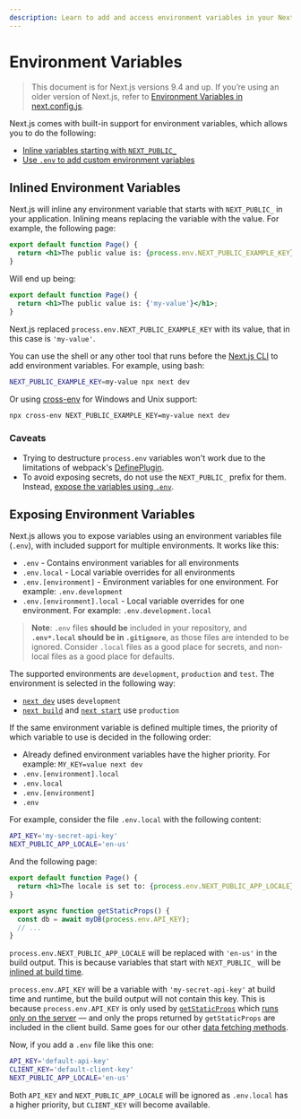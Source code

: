 ```yaml
---
description: Learn to add and access environment variables in your Next.js application.
---
```


# Environment Variables

> This document is for Next.js versions 9.4 and up. If you’re using an older version of Next.js, refer to [Environment Variables in next.config.js](/docs/api-reference/next.config.js/environment-variables.md).

Next.js comes with built-in support for environment variables, which allows you to do the following:

- [Inline variables starting with `NEXT_PUBLIC_`](#inlined-environment-variables)
- [Use `.env` to add custom environment variables](#exposing-environment-variables)

## Inlined Environment Variables

Next.js will inline any environment variable that starts with `NEXT_PUBLIC_` in your application. Inlining means replacing the variable with the value. For example, the following page:

```jsx
export default function Page() {
  return <h1>The public value is: {process.env.NEXT_PUBLIC_EXAMPLE_KEY}</h1>;
}
```

Will end up being:

```jsx
export default function Page() {
  return <h1>The public value is: {'my-value'}</h1>;
}
```

Next.js replaced `process.env.NEXT_PUBLIC_EXAMPLE_KEY` with its value, that in this case is `'my-value'`.

You can use the shell or any other tool that runs before the [Next.js CLI](/api-reference/cli) to add environment variables. For example, using bash:

```bash
NEXT_PUBLIC_EXAMPLE_KEY=my-value npx next dev
```

Or using [cross-env](https://github.com/kentcdodds/cross-env) for Windows and Unix support:

```bash
npx cross-env NEXT_PUBLIC_EXAMPLE_KEY=my-value next dev
```

### Caveats

- Trying to destructure `process.env` variables won't work due to the limitations of webpack's [DefinePlugin](https://webpack.js.org/plugins/define-plugin/).
- To avoid exposing secrets, do not use the `NEXT_PUBLIC_` prefix for them. Instead, [expose the variables using `.env`](#exposing-environment-variables).

## Exposing Environment Variables

Next.js allows you to expose variables using an environment variables file (`.env`), with included support for multiple environments. It works like this:

- `.env` - Contains environment variables for all environments
- `.env.local` - Local variable overrides for all environments
- `.env.[environment]` - Environment variables for one environment. For example: `.env.development`
- `.env.[environment].local` - Local variable overrides for one environment. For example: `.env.development.local`

> **Note**: `.env` files **should be** included in your repository, and **`.env*.local` should be in `.gitignore`**, as those files are intended to be ignored. Consider `.local` files as a good place for secrets, and non-local files as a good place for defaults.

The supported environments are `development`, `production` and `test`. The environment is selected in the following way:

- [`next dev`](/docs/api-reference/cli#development) uses `development`
- [`next build`](/docs/api-reference/cli#build) and [`next start`](/docs/api-reference/cli#production) use `production`

If the same environment variable is defined multiple times, the priority of which variable to use is decided in the following order:

- Already defined environment variables have the higher priority. For example: `MY_KEY=value next dev`
- `.env.[environment].local`
- `.env.local`
- `.env.[environment]`
- `.env`

For example, consider the file `.env.local` with the following content:

```bash
API_KEY='my-secret-api-key'
NEXT_PUBLIC_APP_LOCALE='en-us'
```

And the following page:

```jsx
export default function Page() {
  return <h1>The locale is set to: {process.env.NEXT_PUBLIC_APP_LOCALE}</h1>;
}

export async function getStaticProps() {
  const db = await myDB(process.env.API_KEY);
  // ...
}
```

`process.env.NEXT_PUBLIC_APP_LOCALE` will be replaced with `'en-us'` in the build output. This is because variables that start with `NEXT_PUBLIC_` will be [inlined at build time](#inlined-environment-variables).

`process.env.API_KEY` will be a variable with `'my-secret-api-key'` at build time and runtime, but the build output will not contain this key. This is because `process.env.API_KEY` is only used by [`getStaticProps`](/docs/basic-features/data-fetching.md#getstaticprops-static-generation) which [runs only on the server](/docs/basic-features/data-fetching.md#write-server-side-code-directly) — and only the props returned by `getStaticProps` are included in the client build. Same goes for our other [data fetching methods](/docs/basic-features/data-fetching.md).

Now, if you add a `.env` file like this one:

```bash
API_KEY='default-api-key'
CLIENT_KEY='default-client-key'
NEXT_PUBLIC_APP_LOCALE='en-us'
```

Both `API_KEY` and `NEXT_PUBLIC_APP_LOCALE` will be ignored as `.env.local` has a higher priority, but `CLIENT_KEY` will become available.
